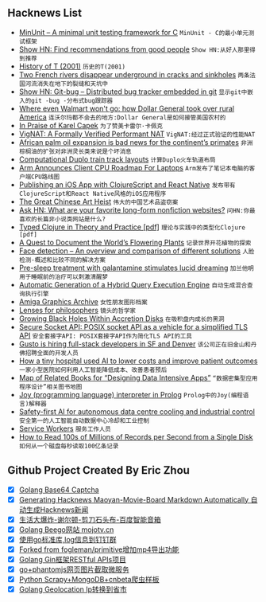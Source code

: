 ## Hacknews List


- [MinUnit – A minimal unit testing framework for C](http://www.jera.com/techinfo/jtns/jtn002.html)  `MinUnit - C的最小单元测试框架`
- [Show HN: Find recommendations from good people](http://abyjames.com/projects/recommendations/)  `Show HN:从好人那里得到推荐`
- [History of T (2001)](http://www.paulgraham.com/thist.html)  `历史的T(2001)`
- [Two French rivers disappear underground in cracks and sinkholes](http://strangesounds.org/2018/08/french-rivers-disappear-underground-doubs-river-has-disappeared-between-pontarlier-and-morteau-1km-swallowed-up-by-large-cracks-in-the-riverbed.html)  `两条法国河流消失在地下的裂缝和天坑中`
- [Show HN: Git-bug – Distributed bug tracker embedded in git](https://github.com/MichaelMure/git-bug)  `显示git中嵌入的git -bug -分布式bug跟踪器`
- [Where even Walmart won&#39;t go: how Dollar General took over rural America](https://www.theguardian.com/business/2018/aug/13/dollar-general-walmart-buhler-haven-kansas)  `连沃尔玛都不会去的地方:Dollar General是如何接管美国农村的`
- [In Praise of Karel Capek](https://www.nytimes.com/2018/08/16/books/in-praise-of-karel-capek.html)  `为了赞美卡雷尔·卡佩克`
- [VigNAT: A Formally Verified Performant NAT](https://vignat.github.io/)  `VigNAT:经过正式验证的性能NAT`
- [African palm oil expansion is bad news for the continent’s primates](https://arstechnica.com/science/2018/08/african-palm-oil-expansion-is-bad-news-for-the-continents-primates/)  `非洲棕榈油的扩张对非洲灵长类来说是个坏消息`
- [Computational Duplo train track layouts](http://www.cr31.co.uk/stagecast/trains/tt8_duplo_lout.html)  `计算Duplo火车轨道布局`
- [Arm Announces Client CPU Roadmap For Laptops](https://www.arm.com/company/news/2018/08/accelerating-mobile-and-laptop-performance)  `Arm发布了笔记本电脑的客户端CPU路线图`
- [Publishing an iOS App with ClojureScript and React Native](http://increasinglyfunctional.com/2018/08/17/i-published-an-ios-app-with-clojurescript-and-react-native.html)  `发布带有ClojureScript和React Native风格的iOS应用程序`
- [The Great Chinese Art Heist](https://www.gq.com/story/the-great-chinese-art-heist)  `伟大的中国艺术品盗窃案`
- [Ask HN: What are your favorite long-form nonfiction websites?](item?id=17784547)  `问HN:你最喜欢的长篇非小说类网站是什么?`
- [Typed Clojure in Theory and Practice [pdf]](http://ambrosebs.com/talks/proposal.pdf)  `理论与实践中的类型化Clojure [pdf]`
- [A Quest to Document the World’s Flowering Plants](https://blog.nature.org/science/2018/08/14/a-quest-to-document-the-worlds-flowering-plants/)  `记录世界开花植物的探索`
- [Face detection – An overview and comparison of different solutions](https://www.liip.ch/en/blog/face-detection-an-overview-and-comparison-of-different-solutions-part1)  `人脸检测-概述和比较不同的解决方案`
- [Pre-sleep treatment with galantamine stimulates lucid dreaming](http://journals.plos.org/plosone/article?id=10.1371/journal.pone.0201246)  `加兰他明用于睡眠前的治疗可以刺激清醒梦`
- [Automatic Generation of a Hybrid Query Execution Engine](https://arxiv.org/abs/1808.05448)  `自动生成混合查询执行引擎`
- [Amiga Graphics Archive](http://amiga.lychesis.net/)  `女性朋友图形档案`
- [Lenses for philosophers](https://julesh.com/2018/08/16/lenses-for-philosophers/)  `镜头的哲学家`
- [Growing Black Holes Within Accretion Disks](https://aasnova.org/2018/08/01/growing-black-holes-within-accretion-disks/)  `在吸积盘内成长的黑洞`
- [Secure Socket API: POSIX socket API as a vehicle for a simplified TLS API](https://owntrust.org/ssa)  `安全套接字API: POSIX套接字API作为简化TLS API的工具`
- [Gusto is hiring full-stack developers in SF and Denver](https://gusto.com/about/careers)  `该公司正在旧金山和丹佛招聘全面的开发人员`
- [How a tiny hospital used AI to lower costs and improve patient outcomes](https://www.healthcareitnews.com/news/flagler-hospital-uses-ai-create-clinical-pathways-enhance-care-and-slash-costs)  `一家小型医院如何利用人工智能降低成本、改善患者预后`
- [Map of Related Books for “Designing Data Intensive Apps”](https://anvaka.github.io/greview/ddia/1/)  `“数据密集型应用程序设计”相关图书地图`
- [Joy (programming language) interpreter in Prolog](https://groups.google.com/d/msg/comp.lang.prolog/X0ujdV9ML5U/AU0UFMZ7EAAJ)  `Prolog中的Joy(编程语言)解释器`
- [Safety-first AI for autonomous data centre cooling and industrial control](https://deepmind.com/blog/safety-first-ai-autonomous-data-centre-cooling-and-industrial-control/)  `安全第一的人工智能自动数据中心冷却和工业控制`
- [Service Workers](https://hackernoon.com/service-workers-62a7b14aa63a)  `服务工作人员`
- [How to Read 100s of Millions of Records per Second from a Single Disk](https://clemenswinter.com/2018/08/13/how-read-100s-of-millions-of-records-per-second-from-a-single-disk/)  `如何从一个磁盘每秒读取100亿条记录`

## Github Project Created By Eric Zhou

- [x] [Golang Base64 Captcha](https://github.com/mojocn/base64Captcha)
- [x] [Generating Hacknews Maoyan-Movie-Board Markdown Automatically 自动生成Hacknews新闻](https://github.com/dejavuzhou/md-genie)
- [x] [生活大爆炸-谢尔顿-剪刀石头布-百度智能音箱](https://github.com/mojocn/dueros-bang-game)
- [x] [Golang Beego网站 mojotv.cn](https://github.com/mojocn/www.mojotv.cn)
- [x] [使用go标准库,log信息到钉钉群](https://github.com/mojocn/dooger)
- [x] [Forked from fogleman/primitive增加mp4导出功能](https://github.com/mojocn/primitive)
- [x] [Golang Gin框架RESTful APIs项目](https://github.com/JJJJJJJerk/ezier-golang-web-api-framework)
- [x] [go+phantomjs网页图片截取微服务](https://github.com/mojocn/screen_shot)
- [x] [Python Scrapy+MongoDB+cnbeta爬虫样板](https://github.com/mojocn/scrapy_mongodb_boilerplate_cnbeta)
- [x] [Golang Geolocation Ip转换到省市](https://github.com/mojocn/ip2location)